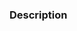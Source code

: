 <!--
Feature Requests:
  Please read https://github.com/globoi/playkit/blob/master/CONTRIBUTING.md#contributing-guidelines

Bug Reports:
  Note that we only can fix bugs in the latests versions of Playkit Packages.
  Briefly describe the issue you've encountered
  *  What do you expect to happen?
  *  What actually happens?
  *  Which browsers are affected?
-->

### Description ###

